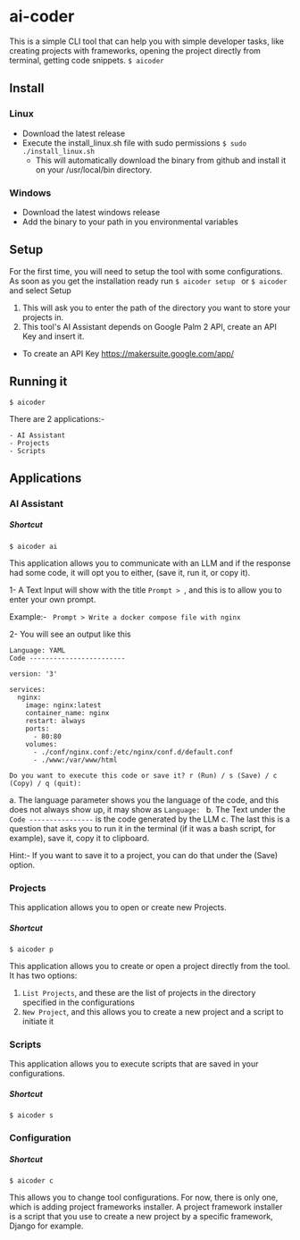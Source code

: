 # ai-coder
This is a simple CLI tool that can help you with simple developer tasks, like creating projects with frameworks, opening the project directly from terminal, getting code snippets. 
```$ aicoder```

## Install

### Linux

- Download the latest release
- Execute the install_linux.sh file with sudo permissions  ```$ sudo ./install_linux.sh```
  - This will automatically download the binary from github and install it on your /usr/local/bin directory.

### Windows
- Download the latest windows release
- Add the binary to your path in you environmental variables

## Setup
For the first time, you will need to setup the tool with some configurations.
As soon as you get the installation ready run ```$ aicoder setup ``` or ```$ aicoder``` and select Setup

1. This will ask you to enter the path of the directory you want to store your projects in.
2. This tool's AI Assistant depends on Google Palm 2 API, create an API Key and insert it.
  - To create an API Key <a href="https://makersuite.google.com/app/">https://makersuite.google.com/app/</a>

## Running it

```$ aicoder```

There are 2 applications:-

    - AI Assistant
    - Projects
    - Scripts

## Applications
### AI Assistant

##### Shortcut
```$ aicoder ai```

This application allows you to communicate with an LLM and if the response had some code, it will opt you to either, (save it, run it, or copy it).

1- A Text Input will show with the title ```Prompt > ```, and this is to allow you to enter your own prompt.
  
  Example:- ``` Prompt > Write a docker compose file with nginx``` 

2- You will see an output like this

```
Language: YAML
Code ------------------------

version: '3'

services:
  nginx:
    image: nginx:latest
    container_name: nginx
    restart: always
    ports:
      - 80:80
    volumes:
      - ./conf/nginx.conf:/etc/nginx/conf.d/default.conf
      - ./www:/var/www/html

Do you want to execute this code or save it? r (Run) / s (Save) / c (Copy) / q (quit): 
```
  a. The language parameter shows you the language of the code, and this does not always show up, it may show as ```Language: ```
  b. The Text under the ```Code ----------------``` is the code generated by the LLM
  c. The last this is a question that asks you to run it in the terminal (if it was a bash script, for example), save it, copy it to clipboard.

Hint:- If you want to save it to a project, you can do that under the (Save) option.

### Projects
This application allows you to open or create new Projects.

##### Shortcut
```$ aicoder p```

This application allows you to create or open a project directly from the tool. 
It has two options:
  1. ```List Projects```, and these are the list of projects in the directory specified in the configurations
  2. ```New Project```, and this allows you to create a new project and a script to initiate it

### Scripts
This application allows you to execute scripts that are saved in your configurations.

##### Shortcut
```$ aicoder s```


### Configuration
##### Shortcut
```$ aicoder c```

This allows you to change tool configurations.
For now, there is only one, which is adding project frameworks installer. A project framework installer is a script that you use to create a new project by a specific framework, Django for example. 
